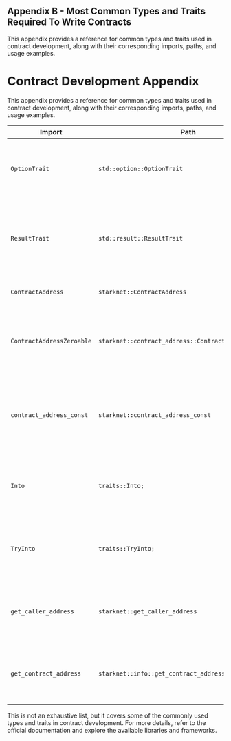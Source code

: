 ## Appendix B - Most Common Types and Traits Required To Write Contracts

This appendix provides a reference for common types and traits used in contract development, along with their corresponding imports, paths, and usage examples.

# Contract Development Appendix

This appendix provides a reference for common types and traits used in contract development, along with their corresponding imports, paths, and usage examples.

| Import                    | Path                                                  | Usage                                                                                                                                                                                                       |
| ------------------------- | ----------------------------------------------------- | ----------------------------------------------------------------------------------------------------------------------------------------------------------------------------------------------------------- |
| `OptionTrait`             | `std::option::OptionTrait`                            | `OptionTrait<T>` represents an optional value, where `T` is the type of the value. It can be used for handling optional values in contract logic.                                                           |
| `ResultTrait`             | `std::result::ResultTrait`                            | `ResultTrait<T, E>` represents the result of an operation, where `T` is the type of the success value and `E` is the type of the error value. It is commonly used for error handling in contract execution. |
| `ContractAddress`         | `starknet::ContractAddress`                           | `ContractAddress` is a type to represent the smart contract address                                                                                                                                         |
| `ContractAddressZeroable` | `starknet::contract_address::ContractAddressZeroable` | `ContractAddressZeroable` is a trait implemented by types that can be converted to a zero-initialized contract address. It is commonly used for initializing contract addresses.                            |
| `contract_address_const`  | `starknet::contract_address_const`                    | The `contract_address_const!` macro is to allow the declaration and initialization of constant values that represent contract addresses in a concise and readable manner.                                   |
| `Into`                    | `traits::Into;`                                       | `Into<T>` is a trait implemented by types that can be converted into another type `T`. It can be used for type conversions in contract logic.                                                               |
| `TryInto`                 | `traits::TryInto;`                                    | `TryInto<T>` is a trait implemented by types that can be converted into another type `T`, but may fail with an error. It is used for fallible type conversions.                                             |
| `get_caller_address`      | `starknet::get_caller_address`                        | `get_caller_address()` is a function that returns the address of the caller of the contract. It can be used to identify the caller of a contract function.                                                  |
| `get_contract_address`    | `starknet::info::get_contract_address`                | `get_contract_address()` is a function that returns the address of the current contract. It can be used to obtain the address of the contract being executed.                                               |

This is not an exhaustive list, but it covers some of the commonly used types and traits in contract development. For more details, refer to the official documentation and explore the available libraries and frameworks.
